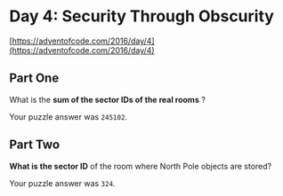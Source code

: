 # Day 4: Security Through Obscurity

[https://adventofcode.com/2016/day/4](https://adventofcode.com/2016/day/4)

## Part One

What is the **sum of the sector IDs of the real rooms** ?

Your puzzle answer was `245102`.

## Part Two

**What is the sector ID** of the room where North Pole objects are stored?

Your puzzle answer was `324`.
